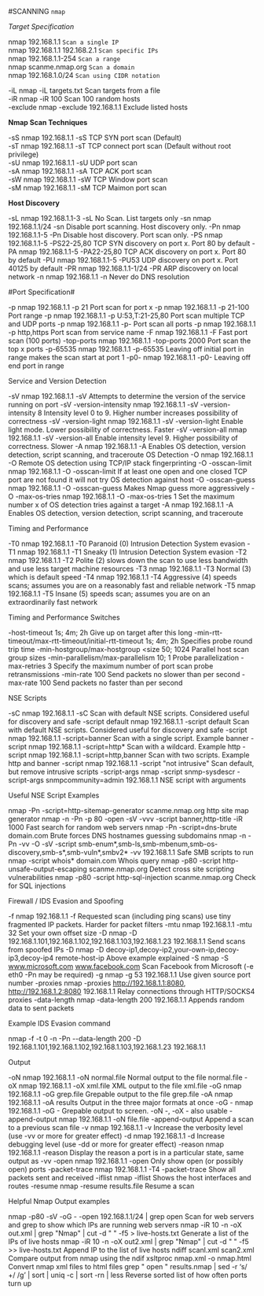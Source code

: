 #SCANNING `nmap`

*Target Specification*

nmap 192.168.1.1				`Scan a single IP`<br>
nmap 192.168.1.1 192.168.2.1	`Scan specific IPs`<br>
nmap 192.168.1.1-254	        `Scan a range`<br>
nmap scanme.nmap.org	        `Scan a domain`<br>
nmap 192.168.1.0/24	            `Scan using CIDR notation`<br>

-iL	nmap -iL targets.txt	            Scan targets from a file<br>
-iR	nmap -iR 100	                    Scan 100 random hosts<br>
-exclude	nmap -exclude 192.168.1.1	Exclude listed hosts<br>

**Nmap Scan Techniques**

-sS	nmap 192.168.1.1 -sS	TCP SYN port scan (Default)<br>
-sT	nmap 192.168.1.1 -sT	TCP connect port scan (Default without root privilege)<br>
-sU	nmap 192.168.1.1 -sU	UDP port scan<br>
-sA	nmap 192.168.1.1 -sA	TCP ACK port scan<br>
-sW	nmap 192.168.1.1 -sW	TCP Window port scan<br>
-sM	nmap 192.168.1.1 -sM	TCP Maimon port scan<br>

**Host Discovery**

-sL	nmap 192.168.1.1-3 -sL	No Scan. List targets only
-sn	nmap 192.168.1.1/24 -sn	Disable port scanning. Host discovery only.
-Pn	nmap 192.168.1.1-5 -Pn	Disable host discovery. Port scan only.
-PS	nmap 192.168.1.1-5 -PS22-25,80	TCP SYN discovery on port x. Port 80 by default
-PA	nmap 192.168.1.1-5 -PA22-25,80	TCP ACK discovery on port x. Port 80 by default
-PU	nmap 192.168.1.1-5 -PU53	UDP discovery on port x. Port 40125 by default
-PR	nmap 192.168.1.1-1/24 -PR	ARP discovery on local network
-n	nmap 192.168.1.1 -n	Never do DNS resolution

#Port Specification#

-p	nmap 192.168.1.1 -p 21	Port scan for port x
-p	nmap 192.168.1.1 -p 21-100	Port range
-p	nmap 192.168.1.1 -p U:53,T:21-25,80	Port scan multiple TCP and UDP ports
-p	nmap 192.168.1.1 -p-	Port scan all ports
-p	nmap 192.168.1.1 -p http,https	Port scan from service name
-F	nmap 192.168.1.1 -F	Fast port scan (100 ports)
-top-ports	nmap 192.168.1.1 -top-ports 2000	Port scan the top x ports
-p-65535	nmap 192.168.1.1 -p-65535	Leaving off initial port in range makes the scan start at port 1
-p0-	nmap 192.168.1.1 -p0-	Leaving off end port in range

Service and Version Detection

-sV	nmap 192.168.1.1 -sV	Attempts to determine the version of the service running on port
-sV -version-intensity	nmap 192.168.1.1 -sV -version-intensity 8	Intensity level 0 to 9. Higher number increases possibility of correctness
-sV -version-light	nmap 192.168.1.1 -sV -version-light	Enable light mode. Lower possibility of correctness. Faster
-sV -version-all	nmap 192.168.1.1 -sV -version-all	Enable intensity level 9. Higher possibility of correctness. Slower
-A	nmap 192.168.1.1 -A	Enables OS detection, version detection, script scanning, and traceroute OS Detection
-O	nmap 192.168.1.1 -O	Remote OS detection using TCP/IP stack fingerprinting
-O -osscan-limit	nmap 192.168.1.1 -O -osscan-limit	If at least one open and one closed TCP port are not found it will not try OS detection against host
-O -osscan-guess	nmap 192.168.1.1 -O -osscan-guess	Makes Nmap guess more aggressively
-O -max-os-tries	nmap 192.168.1.1 -O -max-os-tries 1	Set the maximum number x of OS detection tries against a target
-A	nmap 192.168.1.1 -A	Enables OS detection, version detection, script scanning, and traceroute

Timing and Performance

-T0	nmap 192.168.1.1 -T0	Paranoid (0) Intrusion Detection System evasion
-T1	nmap 192.168.1.1 -T1	Sneaky (1) Intrusion Detection System evasion
-T2	nmap 192.168.1.1 -T2	Polite (2) slows down the scan to use less bandwidth and use less target machine resources
-T3	nmap 192.168.1.1 -T3	Normal (3) which is default speed
-T4	nmap 192.168.1.1 -T4	Aggressive (4) speeds scans; assumes you are on a reasonably fast and reliable network
-T5	nmap 192.168.1.1 -T5	Insane (5) speeds scan; assumes you are on an extraordinarily fast network

Timing and Performance Switches

-host-timeout <time>	1s; 4m; 2h	Give up on target after this long
-min-rtt-timeout/max-rtt-timeout/initial-rtt-timeout <time>	1s; 4m; 2h	Specifies probe round trip time
-min-hostgroup/max-hostgroup <size<size>	50; 1024	Parallel host scan group sizes
-min-parallelism/max-parallelism <numprobes>	10; 1	Probe parallelization
-max-retries <tries>	3	Specify the maximum number of port scan probe retransmissions
-min-rate <number>	100	Send packets no slower than <number> per second
-max-rate <number>	100	Send packets no faster than <number> per second

NSE Scripts

-sC	nmap 192.168.1.1 -sC	Scan with default NSE scripts. Considered useful for discovery and safe
-script default	nmap 192.168.1.1 -script default	Scan with default NSE scripts. Considered useful for discovery and safe
-script	nmap 192.168.1.1 -script=banner	Scan with a single script. Example banner
-script	nmap 192.168.1.1 -script=http*	Scan with a wildcard. Example http
-script	nmap 192.168.1.1 -script=http,banner	Scan with two scripts. Example http and banner
-script	nmap 192.168.1.1 -script "not intrusive"	Scan default, but remove intrusive scripts
-script-args	nmap -script snmp-sysdescr -script-args snmpcommunity=admin 192.168.1.1	NSE script with arguments

Useful NSE Script Examples

nmap -Pn -script=http-sitemap-generator scanme.nmap.org	http site map generator
nmap -n -Pn -p 80 -open -sV -vvv -script banner,http-title -iR 1000	Fast search for random web servers
nmap -Pn -script=dns-brute domain.com	Brute forces DNS hostnames guessing subdomains
nmap -n -Pn -vv -O -sV -script smb-enum*,smb-ls,smb-mbenum,smb-os-discovery,smb-s*,smb-vuln*,smbv2* -vv 192.168.1.1	Safe SMB scripts to run
nmap -script whois* domain.com	Whois query
nmap -p80 -script http-unsafe-output-escaping scanme.nmap.org	Detect cross site scripting vulnerabilities
nmap -p80 -script http-sql-injection scanme.nmap.org	Check for SQL injections

Firewall / IDS Evasion and Spoofing

-f	nmap 192.168.1.1 -f	Requested scan (including ping scans) use tiny fragmented IP packets. Harder for packet filters
-mtu	nmap 192.168.1.1 -mtu 32	Set your own offset size
-D	nmap -D 192.168.1.101,192.168.1.102,192.168.1.103,192.168.1.23 192.168.1.1	Send scans from spoofed IPs
-D	nmap -D decoy-ip1,decoy-ip2,your-own-ip,decoy-ip3,decoy-ip4 remote-host-ip	Above example explained
-S	nmap -S www.microsoft.com www.facebook.com	Scan Facebook from Microsoft (-e eth0 -Pn may be required)
-g	nmap -g 53 192.168.1.1	Use given source port number
-proxies	nmap -proxies http://192.168.1.1:8080, http://192.168.1.2:8080 192.168.1.1	Relay connections through HTTP/SOCKS4 proxies
-data-length	nmap -data-length 200 192.168.1.1	Appends random data to sent packets

Example IDS Evasion command

nmap -f -t 0 -n -Pn --data-length 200 -D
192.168.1.101,192.168.1.102,192.168.1.103,192.168.1.23 192.168.1.1

Output

-oN	nmap 192.168.1.1 -oN normal.file	Normal output to the file normal.file
-oX	nmap 192.168.1.1 -oX xml.file	XML output to the file xml.file
-oG	nmap 192.168.1.1 -oG grep.file	Grepable output to the file grep.file
-oA	nmap 192.168.1.1 -oA results	Output in the three major formats at once
-oG -	nmap 192.168.1.1 -oG -	Grepable output to screen. -oN -, -oX - also usable
-append-output	nmap 192.168.1.1 -oN file.file -append-output	Append a scan to a previous scan file
-v	nmap 192.168.1.1 -v	Increase the verbosity level (use -vv or more for greater effect)
-d	nmap 192.168.1.1 -d	Increase debugging level (use -dd or more for greater effect)
-reason	nmap 192.168.1.1 -reason	Display the reason a port is in a particular state, same output as -vv
-open	nmap 192.168.1.1 -open	Only show open (or possibly open) ports
-packet-trace	nmap 192.168.1.1 -T4 -packet-trace	Show all packets sent and received
-iflist	nmap -iflist	Shows the host interfaces and routes
-resume	nmap -resume results.file	Resume a scan

Helpful Nmap Output examples

nmap -p80 -sV -oG - -open 192.168.1.1/24 | grep open	Scan for web servers and grep to show which IPs are running web servers
nmap -iR 10 -n -oX out.xml | grep "Nmap" | cut -d " " -f5 > live-hosts.txt	Generate a list of the IPs of live hosts
nmap -iR 10 -n -oX out2.xml | grep "Nmap" | cut -d " " -f5 >> live-hosts.txt	Append IP to the list of live hosts
ndiff scanl.xml scan2.xml	Compare output from nmap using the ndif
xsltproc nmap.xml -o nmap.html	Convert nmap xml files to html files
grep " open " results.nmap | sed -r ‘s/ +/ /g’ | sort | uniq -c | sort -rn | less	Reverse sorted list of how often ports turn up


